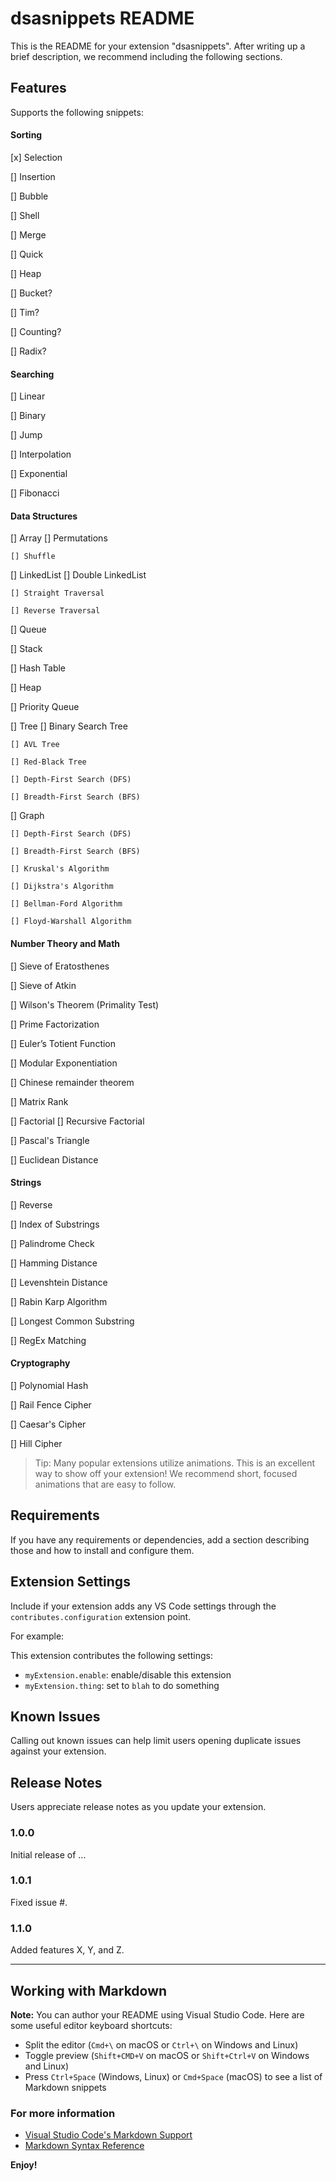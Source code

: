 # dsasnippets README

This is the README for your extension "dsasnippets". After writing up a brief description, we recommend including the following sections.

## Features

Supports the following snippets:

#### Sorting
[x] Selection

[] Insertion

[] Bubble

[] Shell

[] Merge

[] Quick

[] Heap

[] Bucket?

[] Tim?

[] Counting?

[] Radix?

#### Searching
[] Linear

[] Binary

[] Jump

[] Interpolation

[] Exponential

[] Fibonacci

#### Data Structures
[] Array
    [] Permutations
    
    [] Shuffle

[] LinkedList
    [] Double LinkedList
    
    [] Straight Traversal
    
    [] Reverse Traversal

[] Queue

[] Stack

[] Hash Table

[] Heap

[] Priority Queue

[] Tree
    [] Binary Search Tree
    
    [] AVL Tree
    
    [] Red-Black Tree
    
    [] Depth-First Search (DFS)
    
    [] Breadth-First Search (BFS)

[] Graph
    
    [] Depth-First Search (DFS)
    
    [] Breadth-First Search (BFS)
    
    [] Kruskal's Algorithm
    
    [] Dijkstra's Algorithm
    
    [] Bellman-Ford Algorithm
    
    [] Floyd-Warshall Algorithm

#### Number Theory and Math

[] Sieve of Eratosthenes

[] Sieve of Atkin

[] Wilson's Theorem (Primality Test)

[] Prime Factorization

[] Euler’s Totient Function

[] Modular Exponentiation

[] Chinese remainder theorem

[] Matrix Rank

[] Factorial
    [] Recursive Factorial

[] Pascal's Triangle

[] Euclidean Distance

#### Strings

[] Reverse

[] Index of Substrings

[] Palindrome Check

[] Hamming Distance

[] Levenshtein Distance

[] Rabin Karp Algorithm

[] Longest Common Substring

[] RegEx Matching

#### Cryptography

[] Polynomial Hash

[] Rail Fence Cipher

[] Caesar's Cipher

[] Hill Cipher


> Tip: Many popular extensions utilize animations. This is an excellent way to show off your extension! We recommend short, focused animations that are easy to follow.

## Requirements

If you have any requirements or dependencies, add a section describing those and how to install and configure them.

## Extension Settings

Include if your extension adds any VS Code settings through the `contributes.configuration` extension point.

For example:

This extension contributes the following settings:

* `myExtension.enable`: enable/disable this extension
* `myExtension.thing`: set to `blah` to do something

## Known Issues

Calling out known issues can help limit users opening duplicate issues against your extension.

## Release Notes

Users appreciate release notes as you update your extension.

### 1.0.0

Initial release of ...

### 1.0.1

Fixed issue #.

### 1.1.0

Added features X, Y, and Z.

-----------------------------------------------------------------------------------------------------------

## Working with Markdown

**Note:** You can author your README using Visual Studio Code.  Here are some useful editor keyboard shortcuts:

* Split the editor (`Cmd+\` on macOS or `Ctrl+\` on Windows and Linux)
* Toggle preview (`Shift+CMD+V` on macOS or `Shift+Ctrl+V` on Windows and Linux)
* Press `Ctrl+Space` (Windows, Linux) or `Cmd+Space` (macOS) to see a list of Markdown snippets

### For more information

* [Visual Studio Code's Markdown Support](http://code.visualstudio.com/docs/languages/markdown)
* [Markdown Syntax Reference](https://help.github.com/articles/markdown-basics/)

**Enjoy!**
